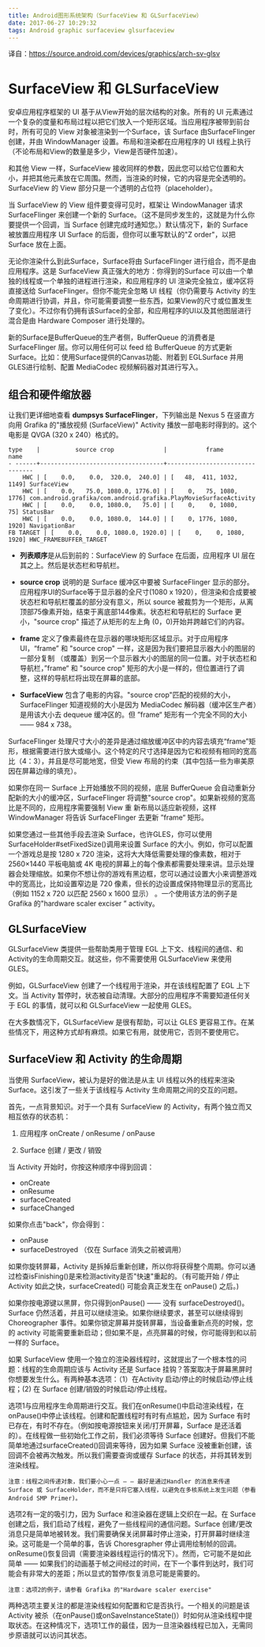 ```yaml
---
title: Android图形系统架构（SurfaceView 和 GLSurfaceView）
date: 2017-06-27 10:29:32
tags: Android graphic surfaceview glsurfaceview
---
```


译自：https://source.android.com/devices/graphics/arch-sv-glsv
 
<!-- toc -->

# SurfaceView 和 GLSurfaceView

安卓应用程序框架的 UI 基于从View开始的层次结构的对象。所有的 UI 元素通过一个复杂的度量和布局过程以把它们放入一个矩形区域。当应用程序被带到前台时，所有可见的 View 对象被渲染到一个Surface，该 Surface 由SurfaceFlinger 创建，并由 WindowManager 设置。布局和渲染都在应用程序的 UI 线程上执行（不论布局和View的数量是多少，View是否硬件加速）。

和其他 View 一样，SurfaceView 接收同样的参数，因此您可以给它位置和大小，并把其他元素放在它周围。然而，当渲染的时候，它的内容是完全透明的。SurfaceView 的 View 部分只是一个透明的占位符（placeholder）。

当 SurfaceView 的 View 组件要变得可见时，框架让 WindowManager 请求 SurfaceFlinger 来创建一个新的 Surface。（这不是同步发生的，这就是为什么你要提供一个回调，当 Surface 创建完成时通知您。）默认情况下，新的 Surface 被放置应用程序 UI Surface 的后面，但你可以重写默认的"Z order"，以把 Surface 放在上面。

无论你渲染什么到此Surface，Surface将由 SurfaceFlinger 进行组合，而不是由应用程序。这是 SurfaceView 真正强大的地方：你得到的Surface 可以由一个单独的线程或一个单独的进程进行渲染，和应用程序的 UI 渲染完全独立，缓冲区将直接送给 SurfaceFlinger。但你不能完全忽略 UI 线程（你仍需要与 Activity 的生命周期进行协调，并且，你可能需要调整一些东西，如果View的尺寸或位置发生了变化）。不过你有仍拥有该Surface的全部，和应用程序的UI以及其他图层进行混合是由 Hardware Composer 进行处理的。

新的Surface是BufferQueue的生产者侧，BufferQueue 的消费者是 SurfaceFlinger 层。你可以用任何可以 feed 给 BufferQueue 的方式更新 Surface。比如：使用Surface提供的Canvas功能、附着到 EGLSurface 并用GLES进行绘制、配置 MediaCodec 视频解码器对其进行写入。

## 组合和硬件缩放器

让我们更详细地查看 **dumpsys SurfaceFlinger**，下列输出是 Nexus 5 在竖直方向用 Grafika 的"播放视频 (SurfaceView)" Activity 播放一部电影时得到的。这个电影是 QVGA (320 x 240）格式的。

    type    |          source crop              |           frame           name
    - ------+-----------------------------------+--------------------------------
        HWC | [    0.0,    0.0,  320.0,  240.0] | [   48,  411, 1032, 1149] SurfaceView
        HWC | [    0.0,   75.0, 1080.0, 1776.0] | [    0,   75, 1080, 1776] com.android.grafika/com.android.grafika.PlayMovieSurfaceActivity
        HWC | [    0.0,    0.0, 1080.0,   75.0] | [    0,    0, 1080,   75] StatusBar
        HWC | [    0.0,    0.0, 1080.0,  144.0] | [    0, 1776, 1080, 1920] NavigationBar
    FB TARGET | [    0.0,    0.0, 1080.0, 1920.0] | [    0,    0, 1080, 1920] HWC_FRAMEBUFFER_TARGET

* **列表顺序**是从后到前的：SurfaceView 的 Surface 在后面，应用程序 UI 层在其之上。然后是状态栏和导航栏。

* **source crop** 说明的是 Surface 缓冲区中要被 SurfaceFlinger 显示的部分。应用程序UI的Surface等于显示器的全尺寸(1080 x 1920），但渲染和合成要被状态栏和导航栏覆盖的部分没有意义，所以 source 被裁剪为一个矩形，从离顶部75像素开始，结束于离底部144像素。状态栏和导航栏的 Surface 更小，"source crop" 描述了从矩形的左上角 (0，0)开始并跨越它们的内容。

* **frame** 定义了像素最终在显示器的哪块矩形区域显示。对于应用程序UI，“frame” 和 "source crop" 一样，这是因为我们要把显示器大小的图层的一部分复制 （或覆盖）到另一个显示器大小的图层的同一位置。对于状态栏和导航栏，”frame“ 和  "source crop" 矩形的大小是一样的，但位置进行了调整，这样的导航栏将出现在屏幕的底部。

* **SurfaceView** 包含了电影的内容。"source crop"匹配的视频的大小，SurfaceFlinger 知道视频的大小是因为 MediaCodec 解码器（缓冲区生产者）是用该大小去 dequeue 缓冲区的。但 ”frame“ 矩形有一个完全不同的大小 —— 984 x 738。

SurfaceFlinger 处理尺寸大小的差异是通过缩放缓冲区中的内容去填充“frame”矩形，根据需要进行放大或缩小。这个特定的尺寸选择是因为它和视频有相同的宽高比（4：3），并且是尽可能地宽，但受 View 布局的约束（其中包括一些为审美原因在屏幕边缘的填充）。

如果你在同一 Surface 上开始播放不同的视频，底层 BufferQueue 会自动重新分配新的大小的缓冲区，SurfaceFlinger 将调整"source crop"。如果新视频的宽高比是不同的，应用程序需要强制 View 重 新布局以适应新视频，这样 WindowManager 将告诉 SurfaceFlinger 去更新 ”frame“ 矩形。

如果您通过一些其他手段去渲染 Surface，也许GLES，你可以使用SurfaceHolder#setFixedSize()调用来设置 Surface 的大小。例如，你可以配置一个游戏总是按 1280 x 720 渲染，这将大大降低需要处理的像素数，相对于 2560×1440 平板电脑或 4K 电视的屏幕上的每个像素都需要处理来讲。显示处理器会处理缩放。如果你不想让你的游戏有黑边框，您可以通过设置大小来调整游戏中的宽高比，比如设置窄边是 720 像素，但长的边设置成保持物理显示的宽高比（例如 1152 x 720 以匹配 2560 x 1600 显示） 。一个使用该方法的例子是 Grafika 的"hardware scaler exciser ” activity。

## GLSurfaceView

GLSurfaceView 类提供一些帮助类用于管理 EGL 上下文、线程间的通信、和Activity的生命周期交互。就这些，你不需要使用 GLSurfaceView 来使用 GLES。

例如，GLSurfaceView 创建了一个线程用于渲染，并在该线程配置了 EGL 上下文。当 Activity 暂停时，状态被自动清理。大部分的应用程序不需要知道任何关于 EGL 的事情，就可以和 GLSurfaceView 一起使用 GLES。

在大多数情况下，GLSurfaceView 是很有帮助，可以让 GLES 更容易工作。在某些情况下，用这种方式却有麻烦。如果它有用，就使用它，否则不要使用它。

## SurfaceView 和 Activity 的生命周期

当使用 SurfaceView，被认为是好的做法是从主 UI 线程以外的线程来渲染 Surface。这引发了一些关于该线程与 Activity 生命周期之间的交互的问题。

首先，一点背景知识。对于一个具有 SurfaceView 的 Activity，有两个独立而又相互依存的状态机：

1. 应用程序 onCreate / onResume / onPause
	
2. Surface 创建 / 更改 / 销毁

当 Activity 开始时，你按这种顺序中得到回调：

* onCreate
* onResume
* surfaceCreated
* surfaceChanged

如果你点击"back"，你会得到：

* onPause
* surfaceDestroyed （仅在 Surface 消失之前被调用）

如果你旋转屏幕，Activity 是拆掉后重新创建，所以你将获得整个周期。你可以通过检查isFinishing()是来检测activity是否"快速"重起的。（有可能开始 / 停止 Activity 如此之快，surfaceCreated() 可能会真正发生在 onPause() 之后。)

如果你按电源键以黑屏，你只得到onPause() —— 没有 surfaceDestroyed()。Surface 仍然活着，并且可以继续渲染。如果你继续要求，甚至可以继续得到 Choreographer 事件。如果你锁定屏幕并旋转屏幕，当设备重新点亮的时候，您的 activity 可能需要重新启动；但如果不是，点亮屏幕的时候，你可能得到和以前一样的 Surface。

如果 SurfaceView 使用一个独立的渲染器线程时，这就提出了一个根本性的问题：线程的生命周期应该与 Activity 还是 Surface 挂钩？答案取决于屏幕黑屏时你想要发生什么。有两种基本选项：（1）在Activity 启动/停止的时候启动/停止线程；(2) 在 Surface 创建/销毁的时候启动/停止线程。

选项1与应用程序生命周期进行交互。我们在onResume()中启动渲染线程，在onPause()中停止该线程。创建和配置线程时有时有点尴尬，因为 Surface 有时已存在，有时不存在。（例如按电源按钮来关闭/打开屏幕，Surface 是还活着的）。在线程做一些初始化工作之前，我们必须等待 Surface 创建好。但我们不能简单地通过surfaceCreated()回调来等待，因为如果 Surface 没被重新创建，该回调不会被再次触发。所以我们需要查询或缓存 Surface 的状态，并将其转发到渲染线程。

    注意：线程之间传递对象，我们要小心一点 — — 最好是通过Handler 的消息来传递 Surface 或 SurfaceHolder，而不是只将它塞入线程，以避免在多核系统上发生问题（参看Android SMP Primer)。

选项2有一定的吸引力，因为 Surface 和渲染器在逻辑上交织在一起。在 Surface 创建之后，我们启动了线程，避免了一些线程间的通信问题。Surface 创建/更改消息只是简单地被转发。我们需要确保关闭屏幕时停止渲染，打开屏幕时继续渲染。这可能是一个简单的事，告诉 Choresgrapher 停止调用绘制帧的回调。onResume()恢复回调（需要渲染器线程运行的情况下）。然而，它可能不是如此简单 —— 如果我们的动画基于帧之间经过的时间，在下一个事件到达时，我们可能会有非常大的差距；所以显式的暂停/恢复消息可能是需要的。

    注意：选项2的例子，请参看 Grafika 的"Hardware scaler exercise"
	
两种选项主要关注的都是渲染线程如何配置和它是否执行。一个相关的问题是该 Activity 被杀（在onPause()或onSaveInstanceState()）时如何从渲染线程中提取状态。在这种情况下，选项1工作的最佳，因为一旦渲染器线程已加入，无需同步原语就可以访问其状态。

